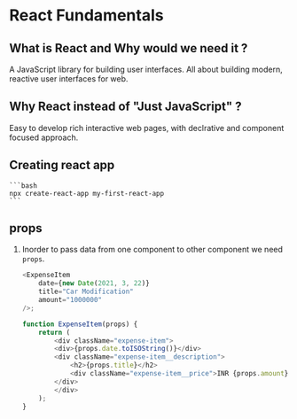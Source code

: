 # React Fundamentals

## What is React and Why would we need it ?

A JavaScript library for building user interfaces. All about building modern, reactive user interfaces for web.

## Why React instead of "Just JavaScript" ?

Easy to develop rich interactive web pages, with declrative and component focused approach.

## Creating react app

    ```bash
    npx create-react-app my-first-react-app
    ```

## props

1. Inorder to pass data from one component to other component we need `props`.

    ```typescript
    <ExpenseItem
        date={new Date(2021, 3, 22)}
        title="Car Modification"
        amount="1000000"
    />;

    function ExpenseItem(props) {
        return (
            <div className="expense-item">
            <div>{props.date.toISOString()}</div>
            <div className="expense-item__description">
                <h2>{props.title}</h2>
                <div className="expense-item__price">INR {props.amount}</div>
            </div>
            </div>
        );
    }
    ```
